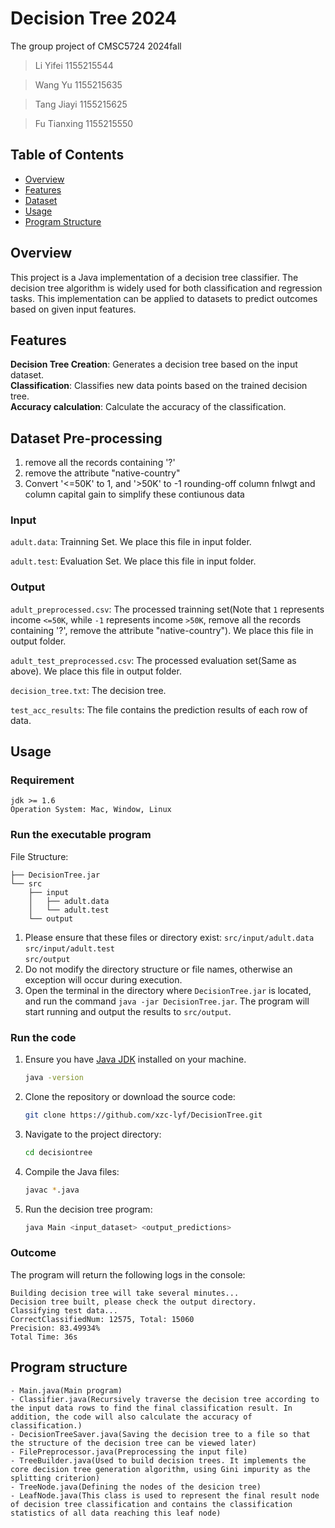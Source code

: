 
# Decision Tree 2024
The group project of CMSC5724 2024fall
>    Li Yifei 1155215544

>    Wang Yu 1155215635

>    Tang Jiayi 1155215625

>    Fu Tianxing 1155215550

## Table of Contents

- [Overview](#overview)
- [Features](#features)
- [Dataset](#dataset)
- [Usage](#usage)
- [Program Structure](#program-structure)

## Overview
This project is a Java implementation of a decision tree classifier. The decision tree algorithm is widely used for both classification and regression tasks. This implementation can be applied to datasets to predict outcomes based on given input features.

## Features
**Decision Tree Creation**: Generates a decision tree based on the input dataset.<br>
**Classification**: Classifies new data points based on the trained decision tree.<br>
**Accuracy calculation**: Calculate the accuracy of the classification.

## Dataset Pre-processing

1. remove all the records containing '?'
2. remove the attribute "native-country"
3. Convert '<=50K' to 1, and '>50K' to -1
rounding-off column fnlwgt and column capital gain to simplify these contiunous data

### Input
`adult.data`:
Trainning Set. We place this file in input folder.

`adult.test`:
Evaluation Set. We place this file in input folder.

### Output
`adult_preprocessed.csv`:
The processed trainning set(Note that `1` represents income `<=50K`, while `-1` represents income `>50K`,  remove all the records containing '?', remove the attribute "native-country"). We place this file in output folder.

`adult_test_preprocessed.csv`:
The processed evaluation set(Same as above). We place this file in output folder.

`decision_tree.txt`:
The decision tree.

`test_acc_results`:
The file contains the prediction results of each row of data.


## Usage

### Requirement
```
jdk >= 1.6
Operation System: Mac, Window, Linux
```

### Run the executable program
File Structure:<br>

```
├── DecisionTree.jar
└── src
    ├── input
    │   ├── adult.data
    │   └── adult.test
    └── output
```


1. Please ensure that these files or directory exist: 
 `src/input/adult.data` <br>
 `src/input/adult.test` <br>
 `src/output` 
2. Do not modify the directory structure or file names, otherwise an exception will occur during execution. 
3. Open the terminal in the directory where `DecisionTree.jar` is located, and run the command `java -jar DecisionTree.jar`. The program will start running and output the results to `src/output`.

### Run the code

1. Ensure you have [Java JDK](https://www.oracle.com/java/technologies/javase-downloads.html) installed on your machine.
   ```bash
   java -version
2. Clone the repository or download the source code:
   ```bash
   git clone https://github.com/xzc-lyf/DecisionTree.git
3. Navigate to the project directory:
	```bash
	cd decisiontree
4. Compile the Java files:
	```bash
	javac *.java
5. Run the decision tree program:
	```bash
	java Main <input_dataset> <output_predictions>
 
### Outcome
The program will return the following logs in the console:

```
Building decision tree will take several minutes...
Decision tree built, please check the output directory.
Classifying test data...
CorrectClassifiedNum: 12575, Total: 15060
Precision: 83.49934%
Total Time: 36s
```

## Program structure
```
- Main.java(Main program)
- Classifier.java(Recursively traverse the decision tree according to the input data rows to find the final classification result. In addition, the code will also calculate the accuracy of classification.)
- DecisionTreeSaver.java(Saving the decision tree to a file so that the structure of the decision tree can be viewed later)
- FilePreprocessor.java(Preprocessing the input file)
- TreeBuilder.java(Used to build decision trees. It implements the core decision tree generation algorithm, using Gini impurity as the splitting criterion)
- TreeNode.java(Defining the nodes of the desicion tree)
- LeafNode.java(This class is used to represent the final result node of decision tree classification and contains the classification statistics of all data reaching this leaf node)
```
